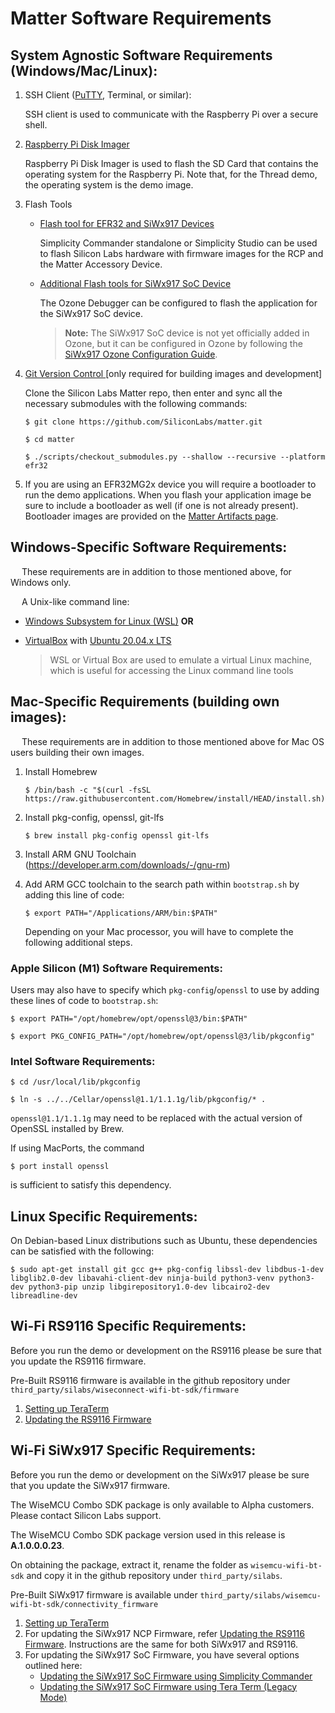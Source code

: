 # Matter Software Requirements

## System Agnostic Software Requirements (Windows/Mac/Linux):

1. SSH Client ([PuTTY](https://www.putty.org/), Terminal, or similar):
    
    SSH client is used to communicate with the Raspberry Pi over a secure
    shell.

2. [Raspberry Pi Disk Imager](https://www.raspberrypi.com/software/)
    
    Raspberry Pi Disk Imager is used to flash the SD Card that contains the
    operating system for the Raspberry Pi. Note that, for the Thread demo, the
    operating system is the demo image.

3. Flash Tools

    - [Flash tool for EFR32 and SiWx917 Devices](../general/FLASH_SILABS_DEVICE.md)

        Simplicity Commander standalone or Simplicity Studio can be used to flash Silicon Labs hardware with firmware images for the RCP and the Matter Accessory Device.

    - [Additional Flash tools for SiWx917 SoC Device](../general/FLASH_SILABS_SiWx917_SOC_DEVICE.md)

        The Ozone Debugger can be configured to flash the application for the SiWx917 SoC device.
	
        > **Note:** 
        > The SiWx917 SoC device is not yet officially added in Ozone, but it can be configured in Ozone by following the [SiWx917 Ozone Configuration Guide](../wifi/SiWx917_Enablement_For_Ozone.md).

4. [Git Version Control ](https://git-scm.com/downloads)[only required for
   building images and development]

    Clone the Silicon Labs Matter repo, then enter and sync all the necessary
    submodules with the following commands:

    ```shell
    $ git clone https://github.com/SiliconLabs/matter.git
    ```

    ```shell
    $ cd matter
    ```

    ```shell
    $ ./scripts/checkout_submodules.py --shallow --recursive --platform efr32
    ```

5. If you are using an EFR32MG2x device you will require a bootloader to run the
   demo applications. When you flash your application image be sure to include a
   bootloader as well (if one is not already present). Bootloader images are provided on the [Matter Artifacts page](../general/ARTIFACTS.md).

## Windows-Specific Software Requirements:

&emsp; These requirements are in addition to those mentioned above, for Windows
only.

&emsp; A Unix-like command line:

-   [Windows Subsystem for Linux (WSL)](https://docs.microsoft.com/en-us/windows/wsl/about)
    **OR**
-   [VirtualBox](https://www.virtualbox.org/) with
    [Ubuntu 20.04.x LTS](https://ubuntu.com/download/desktop)

    > WSL or Virtual Box are used to emulate a virtual Linux machine, which is
    > useful for accessing the Linux command line tools

## Mac-Specific Requirements (building own images):

&emsp; These requirements are in addition to those mentioned above for Mac OS
users building their own images.

1. Install Homebrew

    ```shell
    $ /bin/bash -c "$(curl -fsSL https://raw.githubusercontent.com/Homebrew/install/HEAD/install.sh)"
    ```

2. Install pkg-config, openssl, git-lfs

    ```shell
    $ brew install pkg-config openssl git-lfs
    ```

3. Install ARM GNU Toolchain (https://developer.arm.com/downloads/-/gnu-rm)
4. Add ARM GCC toolchain to the search path within `bootstrap.sh` by adding this
   line of code:

    ```shell
    $ export PATH="/Applications/ARM/bin:$PATH"
    ```
    
    Depending on your Mac processor, you will have to complete the following additional steps.

### Apple Silicon (M1) Software Requirements:

Users may also have to specify which `pkg-config`/`openssl` to use by adding
these lines of code to `bootstrap.sh`:

```shell
$ export PATH="/opt/homebrew/opt/openssl@3/bin:$PATH"
```

```shell
$ export PKG_CONFIG_PATH="/opt/homebrew/opt/openssl@3/lib/pkgconfig"
```

### Intel Software Requirements:

```shell
$ cd /usr/local/lib/pkgconfig
```

```shell
$ ln -s ../../Cellar/openssl@1.1/1.1.1g/lib/pkgconfig/* .
```

`openssl@1.1/1.1.1g` may need to be replaced with the actual version of OpenSSL
installed by Brew.

If using MacPorts, the command 

```shell
$ port install openssl
```

is sufficient to satisfy this
dependency.

## Linux Specific Requirements:

On Debian-based Linux distributions such as Ubuntu, these dependencies can be
satisfied with the following:

```shell
$ sudo apt-get install git gcc g++ pkg-config libssl-dev libdbus-1-dev libglib2.0-dev libavahi-client-dev ninja-build python3-venv python3-dev python3-pip unzip libgirepository1.0-dev libcairo2-dev libreadline-dev
```

## Wi-Fi RS9116 Specific Requirements:

Before you run the demo or development on the RS9116 please be sure that you
update the RS9116 firmware.

Pre-Built RS9116 firmware is available in the github repository under `third_party/silabs/wiseconnect-wifi-bt-sdk/firmware`

1. [Setting up TeraTerm](https://docs.silabs.com/rs9116/wiseconnect/2.0/tera-term-setup)
2. [Updating the RS9116 Firmware](https://docs.silabs.com/rs9116/wiseconnect/2.0/update-evk-firmware)


## Wi-Fi SiWx917 Specific Requirements:

Before you run the demo or development on the SiWx917 please be sure that you
update the SiWx917 firmware.

The WiseMCU Combo SDK package is only available to Alpha customers. Please contact Silicon Labs support.

The WiseMCU Combo SDK package version used in this release is **A.1.0.0.0.23**.

On obtaining the package, extract it, rename the folder as `wisemcu-wifi-bt-sdk` and copy it in the github repository under `third_party/silabs`.

Pre-Built SiWx917 firmware is available under `third_party/silabs/wisemcu-wifi-bt-sdk/connectivity_firmware`

1. [Setting up TeraTerm](https://docs.silabs.com/SiWx917/wiseconnect/2.0/tera-term-setup)
2. For updating the SiWx917 NCP Firmware, refer [Updating the RS9116 Firmware](https://docs.silabs.com/rs9116/wiseconnect/2.0/update-evk-firmware). Instructions are the same for both SiWx917 and RS9116.
3. For updating the SiWx917 SoC Firmware, you have several options outlined here:
   - [Updating the SiWx917 SoC Firmware using Simplicity Commander](../wifi/RUN_DEMO_SiWx917_SoC.md)
   - [Updating the SiWx917 SoC Firmware using Tera Term (Legacy Mode)](../wifi/SiWx917_SoC_FWUpdate.md)

